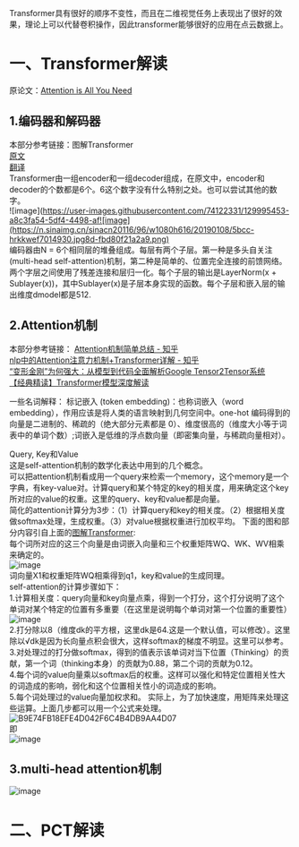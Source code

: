 Transformer具有很好的顺序不变性，而且在二维视觉任务上表现出了很好的效果，理论上可以代替卷积操作，因此transformer能够很好的应用在点云数据上。  

# 一、Transformer解读  
原论文：[Attention is All You Need](https://arxiv.org/abs/1706.03762)  

## 1.编码器和解码器  
本部分参考链接：图解Transformer  
[原文](http://jalammar.github.io/illustrated-transformer/)  
[翻译](https://blog.csdn.net/longxinchen_ml/article/details/86533005)  
Transformer由一组encoder和一组decoder组成，在原文中，encoder和decoder的个数都是6个。6这个数字没有什么特别之处。也可以尝试其他的数字。  
![image](https://user-images.githubusercontent.com/74122331/129995453-a8c3fa54-5df4-4498-af![image](https://n.sinaimg.cn/sinacn20116/96/w1080h616/20190108/5bcc-hrkkwef7014930.jpg8d-fbd80f21a2a9.png)  
编码器由N = 6个相同层的堆叠组成。每层有两个子层。第一种是多头自关注(multi-head self-attention)机制，第二种是简单的、位置完全连接的前馈网络。两个字层之间使用了残差连接和层归一化。每个子层的输出是LayerNorm(x + Sublayer(x))，其中Sublayer(x)是子层本身实现的函数。每个子层和嵌入层的输出维度dmodel都是512.  

## 2.Attention机制  
本部分参考链接：
[Attention机制简单总结 - 知乎](https://zhuanlan.zhihu.com/p/46313756)  
[nlp中的Attention注意力机制+Transformer详解 - 知乎](https://zhuanlan.zhihu.com/p/53682800)  
[“变形金刚”为何强大：从模型到代码全面解析Google Tensor2Tensor系统](https://cloud.tencent.com/developer/article/1153079)  
[【经典精读】Transformer模型深度解读](https://zhuanlan.zhihu.com/p/104393915)  

一些名词解释：
标记嵌入 (token embedding)：也称词嵌入（word embedding），作用应该是将人类的语言映射到几何空间中。one-hot 编码得到的向量是二进制的、稀疏的（绝大部分元素都是 0）、维度很高的（维度大小等于词表中的单词个数）;词嵌入是低维的浮点数向量（即密集向量，与稀疏向量相对）。  

Query, Key和Value  
这是self-attention机制的数学化表达中用到的几个概念。  
可以把attention机制看成用一个query来检索一个memory，这个memory是一个字典，有key-value对。计算query和某个特定的key的相关度，用来确定这个key所对应的value的权重。这里的query、key和value都是向量。  
简化的attention计算分为3步：（1）计算query和key的相关度。（2）根据相关度做softmax处理，生成权重。（3）对value根据权重进行加权平均。
下面的图和部分内容引自上面的[图解Transformer](https://blog.csdn.net/longxinchen_ml/article/details/86533005):  
每个词所对应的这三个向量是由词嵌入向量和三个权重矩阵WQ、WK、WV相乘来确定的。  
![image](https://n.sinaimg.cn/sinacn20116/96/w1080h616/20190108/5bcc-hrkkwef7014930.jpg)  
词向量X1和权重矩阵WQ相乘得到q1，key和value的生成同理。  
self-attention的计算步骤如下：  
1.计算相关度：query向量和key向量点乘，得到一个打分，这个打分说明了这个单词对某个特定的位置有多重要（在这里是说明每个单词对第一个位置的重要性）  
![image](https://n.sinaimg.cn/sinacn20116/669/w746h723/20190108/ad95-hrkkwef7015564.jpg)  
2.打分除以8（维度dk的平方根，这里dk是64.这是一个默认值，可以修改）。这里除以√dk是因为长向量点积会很大，这样softmax的梯度不明显。这里可以参考[](https://blog.csdn.net/qq_37430422/article/details/105042303)。  
3.对处理过的打分做softmax，得到的值表示该单词对当下位置（Thinking）的贡献，第一个词（thinking本身）的贡献为0.88，第二个词的贡献为0.12。  
4.每个词的value向量乘以softmax后的权重。这样可以强化和特定位置相关性大的词造成的影响，弱化和这个位置相关性小的词造成的影响。  
5.每个词处理过的value向量加权求和。
实际上，为了加快速度，用矩阵来处理这些运算。上面几步都可以用一个公式来处理。
![B9E74FB18EFE4D042F6C4B4DB9AA4D07](https://user-images.githubusercontent.com/74122331/130198831-e75da75c-87cb-4f56-b963-c1c2d428257d.jpg)  
即  
![image](https://www.zhihu.com/equation?tex=Attention%28Q%2C+K%2C+V%29+%3D+softmax%28%5Cfrac%7BQK%5ET%7D%7B%5Csqrt%7Bd_k%7D%7D%29V+%5C%5C)

## 3.multi-head attention机制  
![image](https://user-images.githubusercontent.com/74122331/130307249-28fb31f4-4338-4f84-b70e-5c08838c2b70.png)  

# 二、PCT解读  
